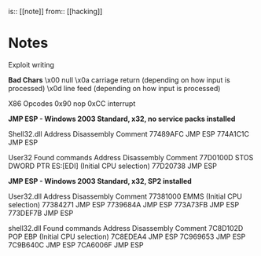 is:: [[note]]
from:: [[hacking]]

# Notes
Exploit writing

**Bad Chars**
\x00 null
\x0a carriage return (depending on how input is processed)
\x0d line feed (depending on how input is processed)

X86 Opcodes 0x90 nop
0xCC interrupt

**JMP ESP - Windows 2003 Standard, x32, no service packs installed**

Shell32.dll
Address Disassembly Comment
77489AFC JMP ESP
774A1C1C JMP ESP

User32
Found commands
Address Disassembly Comment
77D0100D STOS DWORD PTR ES:[EDI] (Initial CPU selection)
77D20738 JMP ESP

**JMP ESP - Windows 2003 Standard, x32, SP2 installed**

User32.dll
Address Disassembly Comment
77381000 EMMS (Initial CPU selection)
77384271 JMP ESP
7739684A JMP ESP
773A73FB JMP ESP
773DEF7B JMP ESP

shell32.dll
Found commands
Address Disassembly Comment
7C8D102D POP EBP (Initial CPU selection)
7C8EDEA4 JMP ESP
7C969653 JMP ESP
7C9B640C JMP ESP
7CA6006F JMP ESP

